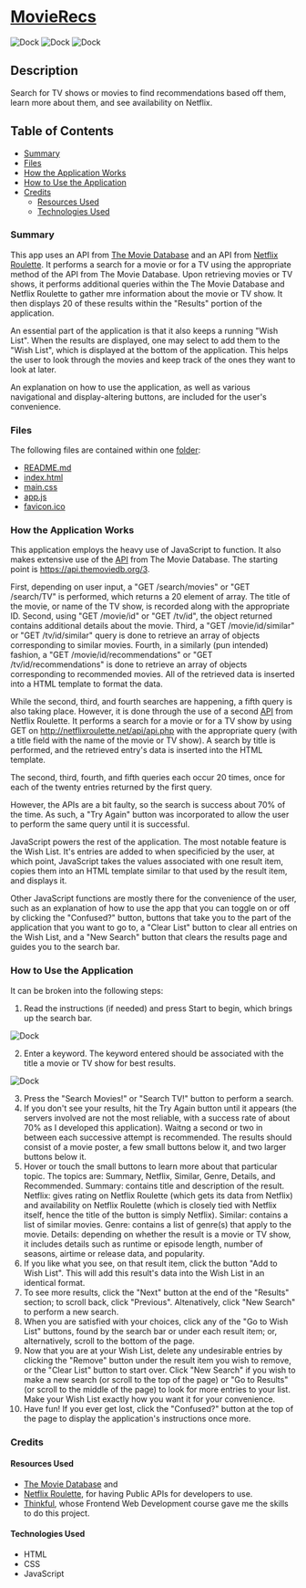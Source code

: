 # [MovieRecs](https://jaredryan.github.io/capstone-start/)

![Dock](images/search-bar.png)
![Dock](images/results.png)
![Dock](images/wish-list.png)


## Description
Search for TV shows or movies to find recommendations based off them, learn more about them, and see availability on Netflix.

## Table of Contents

  - [Summary](#summary)
  - [Files](#files)  
  - [How the Application Works](#how-the-application-works)
  - [How to Use the Application](#how-to-use-the-application)
  - [Credits](#credits)
    - [Resources Used](#resources-used)
    - [Technologies Used](#technologies-used)

### Summary

This app uses an API from [The Movie Database](https://www.themoviedb.org/documentation/api) and an API from [Netflix Roulette](https://netflixroulette.net/api/). It performs a search for a movie or for a TV using the appropriate method of the API from The Movie Database. Upon retrieving movies or TV shows, it performs additional queries within the The Movie Database and Netflix Roulette to gather mre information about the movie or TV show. It then displays 20 of these results within the "Results" portion of the application.

An essential part of the application is that it also keeps a running "Wish List". When the results are displayed, one may select to add them to the "Wish List", which is displayed at the bottom of the application. This helps the user to look through the movies and keep track of the ones they want to look at later.

An explanation on how to use the application, as well as various navigational and display-altering buttons, are included for the user's convenience.

### Files

The following files are contained within one [folder](https://github.com/jaredryan/capstone-start):

  - [README.md](https://github.com/jaredryan/capstone-start/blob/master/README.md)
  - [index.html](https://github.com/jaredryan/capstone-start/blob/master/index.html)
  - [main.css](https://github.com/jaredryan/capstone-start/blob/master/main.css)
  - [app.js](https://github.com/jaredryan/capstone-start/blob/master/app.js)
  - [favicon.ico](https://github.com/jaredryan/capstone-start/blob/master/favicon.ico)
  
### How the Application Works

This application employs the heavy use of JavaScript to function. It also makes extensive use of the [API](https://developers.themoviedb.org/3/getting-started) from The Movie Database. The starting point is https://api.themoviedb.org/3.

First, depending on user input, a "GET /search/movies" or "GET /search/TV" is performed, which returns a 20 element of array.
  The title of the movie, or name of the TV show, is recorded along with the appropriate ID. 
Second, using "GET /movie/id" or "GET /tv/id", the object returned contains additional details about the movie.
Third, a "GET /movie/id/similar" or "GET /tv/id/similar" query is done to retrieve an array of objects corresponding to similar movies.
Fourth, in a similarly (pun intended) fashion, a "GET /movie/id/recommendations" or "GET /tv/id/recommendations" is done to retrieve an array of objects corresponding to recommended movies. 
All of the retrieved data is inserted into a HTML template to format the data.

While the second, third, and fourth searches are happening, a fifth query is also taking place. However, it is done through the use of a second [API](https://netflixroulette.net/api/) from Netflix Roulette. It performs a search for a movie or for a TV show by using GET on http://netflixroulette.net/api/api.php with the appropriate query (with a title field with the name of the movie or TV show). A search by title is performed, and the retrieved entry's data is inserted into the HTML template.

The second, third, fourth, and fifth queries each occur 20 times, once for each of the twenty entries returned by the first query.

However, the APIs are a bit faulty, so the search is success about 70% of the time. As such, a "Try Again" button was incorporated to allow the user to perform the same query until it is successful.

JavaScript powers the rest of the application. The most notable feature is the Wish List. It's entries are added to when specificied by the user, at which point, JavaScript takes the values associated with one result item, copies them into an HTML template similar to that used by the result item, and displays it. 

Other JavaScript functions are mostly there for the convenience of the user, such as an explanation of how to use the app that you can toggle on or off by clicking the "Confused?" button, buttons that take you to the part of the application that you want to go to, a "Clear List" button to clear all entries on the Wish List, and a "New Search" button that clears the results page and guides you to the search bar.

### How to Use the Application

It can be broken into the following steps:
1. Read the instructions (if needed) and press Start to begin, which brings up the search bar.

![Dock](images/explanation.png)

2. Enter a keyword. The keyword entered should be associated with the title a movie or TV show for best results.

![Dock](images/search-bar.png)

3. Press the "Search Movies!" or "Search TV!" button to perform a search.
4. If you don't see your results, hit the Try Again button until it appears (the servers involved are not the most reliable, with a success rate of about 70% as I developed this application). Waitng a second or two in between each successive attempt is recommended.
  The results should consist of a movie poster, a few small buttons below it, and two larger buttons below it.
5. Hover or touch the small buttons to learn more about that particular topic. The topics are: Summary, Netflix, Similar, Genre, Details, and Recommended.
  Summary: contains title and description of the result.
  Netflix: gives rating on Netflix Roulette (which gets its data from Netflix) and availability on Netflix Roulette (which is closely tied with Netflix itself, hence the title of the button is simply Netflix).
  Similar: contains a list of similar movies.
  Genre: contains a list of genre(s) that apply to the movie.
  Details: depending on whether the result is a movie or TV show, it includes details such as runtime or episode length, number of seasons, airtime or release data, and popularity.
6. If you like what you see, on that result item, click the button "Add to Wish List". This will add this result's data into the Wish List in an identical format. 
7. To see more results, click the "Next" button at the end of the "Results" section; to scroll back, click "Previous". Altenatively, click "New Search" to perform a new search.
8. When you are satisfied with your choices, click any of the "Go to Wish List" buttons, found by the search bar or under each result item; or, alternatively, scroll to the bottom of the page.
9. Now that you are at your Wish List, delete any undesirable entries by clicking the "Remove" button under the result item you wish to remove, or the "Clear List" button to start over. Click "New Search" if you wish to make a new search (or scroll to the top of the page) or "Go to Results" (or scroll to the middle of the page) to look for more entries to your list. Make your Wish List exactly how you want it for your convenience.
10. Have fun! If you ever get lost, click the "Confused?" button at the top of the page to display the application's instructions once more.

### Credits

#### Resources Used
  - [The Movie Database](https://www.themoviedb.org/) and 
  - [Netflix Roulette](https://netflixroulette.net/), for having Public APIs for developers to use. 
  - [Thinkful](https://www.thinkful.com/), whose Frontend Web Development course gave me the skills to do this project.

#### Technologies Used
  - HTML
  - CSS
  - JavaScript
